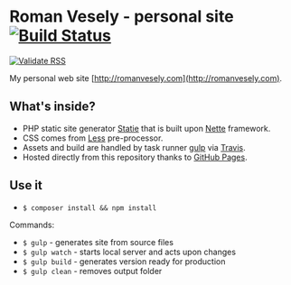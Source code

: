 # Roman Vesely - personal site [![Build Status](https://img.shields.io/travis/crazko/romanvesely.com.svg)](https://travis-ci.org/crazko/romanvesely.com)

[![Validate RSS](https://img.shields.io/badge/validate-rss-orange.svg)](https://validator.w3.org/feed/check.cgi?url=http%3A//romanvesely.com/rss.xml)

My personal web site [http://romanvesely.com](http://romanvesely.com).

## What's inside?
- PHP static site generator [Statie](https://github.com/Symplify/Statie) that is built upon [Nette](https://nette.org/) framework.
- CSS comes from [Less](http://lesscss.org/) pre-processor.
- Assets and build are handled by task runner [gulp](http://gulpjs.com/) via [Travis](https://travis-ci.org).
- Hosted directly from this repository thanks to [GitHub Pages](https://pages.github.com).

## Use it

- `$ composer install && npm install`

Commands:
- `$ gulp` - generates site from source files
- `$ gulp watch` - starts local server and acts upon changes
- `$ gulp build` - generates version ready for production
- `$ gulp clean` - removes output folder
